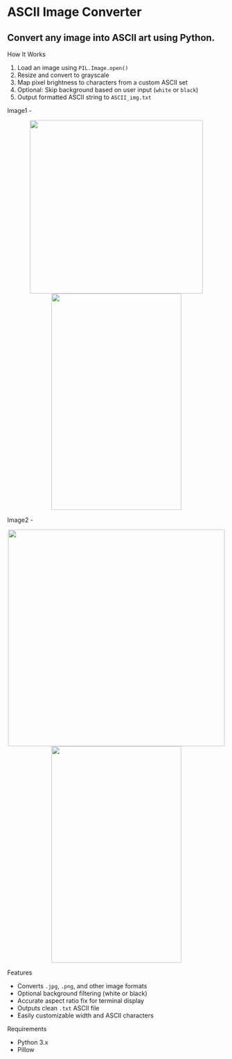 # ASCII Image Converter
## Convert any image into ASCII art using Python.  

How It Works
1. Load an image using `PIL.Image.open()`
2. Resize and convert to grayscale
3. Map pixel brightness to characters from a custom ASCII set
4. Optional: Skip background based on user input (`white` or `black`)
5. Output formatted ASCII string to `ASCII_img.txt`

Image1 - 
<p align="center">
  <img src="https://github.com/user-attachments/assets/d8bb602b-f47f-4632-a4e1-96ea4abc4ce9" height=400 width=400 />
  <img src="https://github.com/user-attachments/assets/b6d8ade4-060b-480f-aa0a-369a9b789a4e" height=500 width=300 />
</p>

Image2 - 
<p align="center">
  <img src="https://github.com/user-attachments/assets/b98c031d-8fff-4e9f-9c96-5bc506d81699" height=500 width=500 />
  <img src="https://github.com/user-attachments/assets/d69e61ee-4d7d-44f6-8975-c72cab5f753e" height=500 width=300 />
</p>

Features
- Converts `.jpg`, `.png`, and other image formats
- Optional background filtering (white or black)
- Accurate aspect ratio fix for terminal display
- Outputs clean `.txt` ASCII file
- Easily customizable width and ASCII characters

Requirements
- Python 3.x
- Pillow






